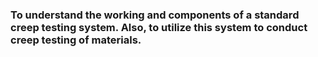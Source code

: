 ### To understand the working and components of a standard creep testing system. Also, to utilize this system to conduct creep testing of materials.
